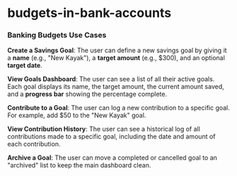 # budgets-in-bank-accounts
### Banking Budgets Use Cases

**Create a Savings Goal**: The user can define a new savings goal by giving it a **name** (e.g., "New Kayak"), a **target amount** (e.g., $300), and an optional **target date**.

**View Goals Dashboard**: The user can see a list of all their active goals. Each goal displays its name, the target amount, the current amount saved, and a **progress bar** showing the percentage complete.

**Contribute to a Goal**: The user can log a new contribution to a specific goal. For example, add $50 to the "New Kayak" goal.

**View Contribution History**: The user can see a historical log of all contributions made to a specific goal, including the date and amount of each contribution.

**Archive a Goal**: The user can move a completed or cancelled goal to an "archived" list to keep the main dashboard clean.
